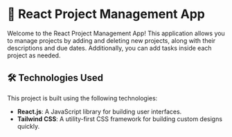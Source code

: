 # 🚀 React Project Management App

Welcome to the React Project Management App! This application allows you to manage projects by adding and deleting new projects, along with their descriptions and due dates. Additionally, you can add tasks inside each project as needed.

## 🛠️ Technologies Used

This project is built using the following technologies:

- **React.js**: A JavaScript library for building user interfaces.
- **Tailwind CSS**: A utility-first CSS framework for building custom designs quickly.
